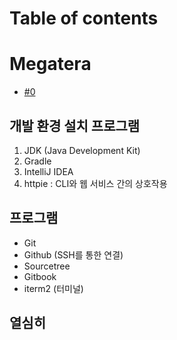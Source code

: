 # Table of contents

# Megatera
* [#0](README.md)

## 개발 환경 설치 프로그램
 1. JDK (Java Development Kit)
 2. Gradle
 3. IntelliJ IDEA
 4. httpie : CLI와 웹 서비스 간의 상호작용

## 프로그램
 * Git
 * Github (SSH를 통한 연결)
  * Sourcetree
 * Gitbook
 * iterm2 (터미널)


## 열심히

